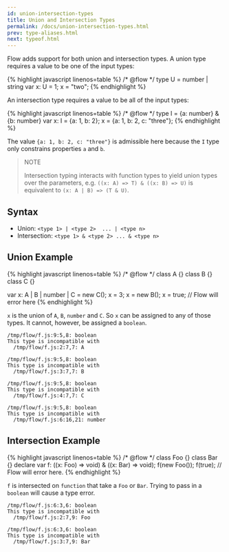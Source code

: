 ```yaml
---
id: union-intersection-types
title: Union and Intersection Types
permalink: /docs/union-intersection-types.html
prev: type-aliases.html
next: typeof.html
---
```


Flow adds support for both union and intersection types. A union type requires
a value to be one of the input types:

{% highlight javascript linenos=table %}
/* @flow */
type U = number | string
var x: U = 1;
x = "two";
{% endhighlight %}

An intersection type requires a value to be all of the input types:

{% highlight javascript linenos=table %}
/* @flow */
type I = {a: number} & {b: number}
var x: I = {a: 1, b: 2};
x = {a: 1, b: 2, c: "three"};
{% endhighlight %}

The value `{a: 1, b: 2, c: "three"}` is admissible here because the
`I` type only constrains properties `a` and `b`.

> NOTE
>
> Intersection typing interacts with function types to yield union types over
> the parameters, e.g. `((x: A) => T) & ((x: B) => U)` is equivalent to
> `(x: A | B) => (T & U)`.


## Syntax

- Union: `<type 1> | <type 2>  ... | <type n>`
- Intersection: `<type 1> & <type 2> ... & <type n>`

## Union Example

{% highlight javascript linenos=table %}
/* @flow */
class A {}
class B {}
class C {}

var x: A | B | number | C = new C();
x = 3;
x = new B();
x = true; // Flow will error here
{% endhighlight %}

`x` is the union of `A`, `B`, `number` and `C`. So `x` can be assigned to any 
of those types. It cannot, however, be assigned a `boolean`.

```bbcode
/tmp/flow/f.js:9:5,8: boolean
This type is incompatible with
  /tmp/flow/f.js:2:7,7: A

/tmp/flow/f.js:9:5,8: boolean
This type is incompatible with
  /tmp/flow/f.js:3:7,7: B

/tmp/flow/f.js:9:5,8: boolean
This type is incompatible with
  /tmp/flow/f.js:4:7,7: C

/tmp/flow/f.js:9:5,8: boolean
This type is incompatible with
  /tmp/flow/f.js:6:16,21: number
```

## Intersection Example

{% highlight javascript linenos=table %}
/* @flow */
class Foo {}
class Bar {}
declare var f: ((x: Foo) => void) & ((x: Bar) => void);
f(new Foo());
f(true); // Flow will error here.
{% endhighlight %}

`f` is intersected on `function` that take a `Foo` or `Bar`. Trying to pass in 
a `boolean` will cause a type error.

```bbcode
/tmp/flow/f.js:6:3,6: boolean
This type is incompatible with
  /tmp/flow/f.js:2:7,9: Foo

/tmp/flow/f.js:6:3,6: boolean
This type is incompatible with
  /tmp/flow/f.js:3:7,9: Bar
```
